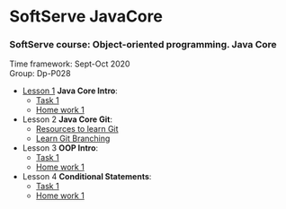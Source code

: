 # SoftServe JavaCore
### SoftServe course: Object-oriented programming. Java Core  
Time framework: Sept-Oct 2020  
Group: Dp-P028


* [Lesson 1](https://github.com/MaksNazarenko/soft-serve-java-core/tree/master/l-1) **Java Core Intro**:
    * [Task 1](https://github.com/MaksNazarenko/soft-serve-java-core/tree/master/l-1/task-1)
    * [Home work 1](https://github.com/MaksNazarenko/soft-serve-java-core/tree/master/l-1/HW-1)
* Lesson 2 **Java Core Git**:
    * [Resources to learn Git](https://try.github.io/)
    * [Learn Git Branching](https://learngitbranching.js.org/)
* Lesson 3 **OOP Intro**:
    * [Task 1](https://github.com/MaksNazarenko/soft-serve-java-core/tree/master/l-3/task-1)
    * [Home work 1](https://github.com/MaksNazarenko/soft-serve-java-core/tree/master/l-3/HW-1)
* Lesson 4 **Conditional Statements**:
    * [Task 1](https://github.com/MaksNazarenko/soft-serve-java-core/tree/master/l-4/t-1/src/com/nazarenko/l4/t1)
    * [Home work 1](https://github.com/MaksNazarenko/soft-serve-java-core/tree/master/l-4/hw-1/src/com/nazarenko/l4/hw1)
